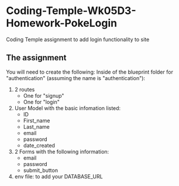 # Coding-Temple-Wk05D3-Homework-PokeLogin
Coding Temple assignment to add login functionality to site

## The assignment

You will need to create the following:
Inside of the blueprint folder for "authentication" (assuming the name is "authentication"):
    
1. 2 routes
    * One for "signup" 
    * One for "login"
2. User Model with the basic infomation listed:
    * ID
    * First_name
    * Last_name
    * email
    * password
    * date_created
3. 2 Forms with the following information:
    * email
    * password
    * submit_button
4. env file: to add your DATABASE_URL
